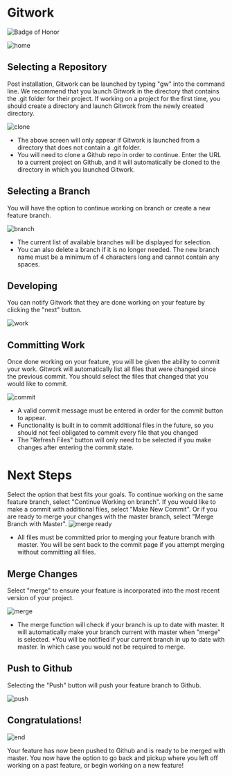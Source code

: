 # Gitwork

![Badge of Honor](https://img.shields.io/badge/Built%20at-Fullstack-green.svg?style=flat-square)

![home](https://cloud.githubusercontent.com/assets/8791823/6994152/98bca5d0-dadc-11e4-9a4a-9423fe5690dd.png)

## Selecting a Repository

Post installation, Gitwork can be launched by typing "gw" into the command line. We recommend that you launch Gitwork in the directory that contains the .git folder for their project. If working on a project for the first time, you should create a directory and launch Gitwork from the newly created directory.

![clone](https://cloud.githubusercontent.com/assets/8791823/6994155/9de00eda-dadc-11e4-98c5-469cfe7642a0.png)

* The above screen will only appear if Gitwork is launched from a directory that does not contain a .git folder.
* You will need to clone a Github repo in order to continue. Enter the URL to a current project on Github, and it will automatically be cloned to the directory in which you launched Gitwork.

## Selecting a Branch

You will have the option to continue working on branch or create a new feature branch.

![branch](https://cloud.githubusercontent.com/assets/8791823/6994156/a2e2812e-dadc-11e4-93f5-ce009d3e1899.png)

* The current list of available branches will be displayed for selection.
* You can also delete a branch if it is no longer needed. The new branch name must be a minimum of 4 characters long and cannot contain any spaces.

## Developing

You can notify Gitwork that they are done working on your feature by clicking the "next" button.

![work](https://cloud.githubusercontent.com/assets/8791823/6994157/a73a09d6-dadc-11e4-9af3-7793274f5d79.png)

## Committing Work

Once done working on your feature, you will be given the ability to commit your work. Gitwork will automatically list all files that were changed since the previous commit. You should select the files that changed that you would like to commit.

![commit](https://cloud.githubusercontent.com/assets/8791823/6994158/aa7e942c-dadc-11e4-9184-164a9cc4afe2.png)

* A valid commit message must be entered in order for the commit button to appear.
* Functionality is built in to commit additional files in the future, so you should not feel obligated to commit every file that you changed
* The "Refresh Files" button will only need to be selected if you make changes after entering the commit state.

# Next Steps
Select the option that best fits your goals. To continue working on the same feature branch, select "Continue Working on branch". If you would like to make a commit with additional files, select "Make New Commit". Or if you are ready to merge your changes with the master branch, select "Merge Branch with Master".
![merge ready](https://cloud.githubusercontent.com/assets/8791823/6994160/afa3736e-dadc-11e4-9793-fcd4ee31a0ad.png)

* All files must be committed prior to merging your feature branch with master. You will be sent back to the commit page if you attempt merging without committing all files.


## Merge Changes

Select "merge" to ensure your feature is incorporated into the most recent version of your project.

![merge](https://cloud.githubusercontent.com/assets/8791823/6994161/b24a5fb0-dadc-11e4-86e8-9851d571722a.png)

* The merge function will check if your branch is up to date with master. It will automatically make your branch current with master when "merge" is selected.
*You will be notified if your current branch in up to date with master. In which case you would not be required to merge.

## Push to Github

Selecting the "Push" button will push your feature branch to Github.

![push](https://cloud.githubusercontent.com/assets/8791823/6994163/b9072324-dadc-11e4-9779-ad9002d04d21.png)

## Congratulations!

![end](https://cloud.githubusercontent.com/assets/8791823/6994164/bb75e47e-dadc-11e4-8572-71debc791656.png)

Your feature has now been pushed to Github and is ready to be merged with master. You now have the option to go back and pickup where you left off working on a past feature, or begin working on a new feature!
